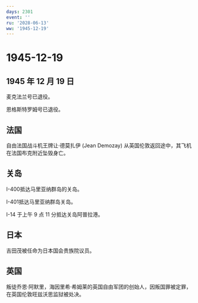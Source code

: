 ```yaml
---
days: 2301
event: ''
ru: '2028-06-13'
ww: '1945-12-19'
---
```


# 1945-12-19

## 1945 年 12 月 19 日

麦克法兰号已退役。

恩格斯特罗姆号已退役。

## 法国

自由法国战斗机王牌让·德莫扎伊 (Jean Demozay)
从英国伦敦返回途中，其飞机在法国布克附近坠毁身亡。

## 关岛

I-400抵达马里亚纳群岛的关岛。

I-401抵达马里亚纳群岛关岛。

I-14 于上午 9 点 11 分抵达关岛阿普拉港。

## 日本

吉田茂被任命为日本国会贵族院议员。

## 英国

叛徒乔恩·阿默里，海因里希·希姆莱的英国自由军团的创始人，因叛国罪被定罪，在英国伦敦旺兹沃思监狱被处决。